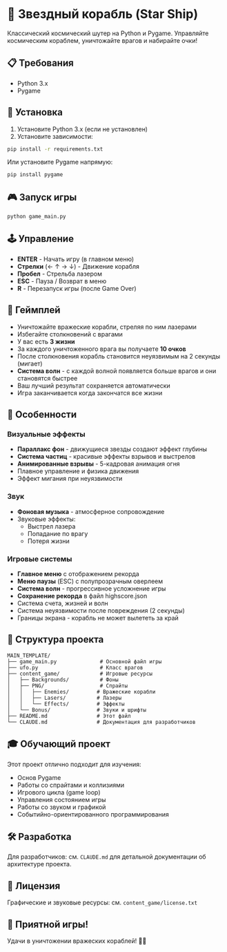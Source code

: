 # 🚀 Звездный корабль (Star Ship)

Классический космический шутер на Python и Pygame. Управляйте космическим кораблем, уничтожайте врагов и набирайте очки!

## 📋 Требования

- Python 3.x
- Pygame

## 🔧 Установка

1. Установите Python 3.x (если не установлен)
2. Установите зависимости:
```bash
pip install -r requirements.txt
```

Или установите Pygame напрямую:
```bash
pip install pygame
```

## 🎮 Запуск игры

```bash
python game_main.py
```

## 🕹️ Управление

- **ENTER** - Начать игру (в главном меню)
- **Стрелки** (← ↑ → ↓) - Движение корабля
- **Пробел** - Стрельба лазером
- **ESC** - Пауза / Возврат в меню
- **R** - Перезапуск игры (после Game Over)

## 🎯 Геймплей

- Уничтожайте вражеские корабли, стреляя по ним лазерами
- Избегайте столкновений с врагами
- У вас есть **3 жизни**
- За каждого уничтоженного врага вы получаете **10 очков**
- После столкновения корабль становится неуязвимым на 2 секунды (мигает)
- **Система волн** - с каждой волной появляется больше врагов и они становятся быстрее
- Ваш лучший результат сохраняется автоматически
- Игра заканчивается когда закончатся все жизни

## 🎨 Особенности

### Визуальные эффекты
- **Параллакс фон** - движущиеся звезды создают эффект глубины
- **Система частиц** - красивые эффекты взрывов и выстрелов
- **Анимированные взрывы** - 5-кадровая анимация огня
- Плавное управление и физика движения
- Эффект мигания при неуязвимости

### Звук
- **Фоновая музыка** - атмосферное сопровождение
- Звуковые эффекты:
  - Выстрел лазера
  - Попадание по врагу
  - Потеря жизни

### Игровые системы
- **Главное меню** с отображением рекорда
- **Меню паузы** (ESC) с полупрозрачным оверлеем
- **Система волн** - прогрессивное усложнение игры
- **Сохранение рекорда** в файл highscore.json
- Система счета, жизней и волн
- Система неуязвимости после повреждения (2 секунды)
- Границы экрана - корабль не может вылететь за край

## 📁 Структура проекта

```
MAIN_TEMPLATE/
├── game_main.py              # Основной файл игры
├── ufo.py                    # Класс врагов
├── content_game/             # Игровые ресурсы
│   ├── Backgrounds/          # Фоны
│   ├── PNG/                  # Спрайты
│   │   ├── Enemies/         # Вражеские корабли
│   │   ├── Lasers/          # Лазеры
│   │   └── Effects/         # Эффекты
│   └── Bonus/               # Звуки и шрифты
├── README.md                # Этот файл
└── CLAUDE.md                # Документация для разработчиков
```

## 🎓 Обучающий проект

Этот проект отлично подходит для изучения:
- Основ Pygame
- Работы со спрайтами и коллизиями
- Игрового цикла (game loop)
- Управления состоянием игры
- Работы со звуком и графикой
- Событийно-ориентированного программирования

## 🛠️ Разработка

Для разработчиков: см. `CLAUDE.md` для детальной документации об архитектуре проекта.

## 📝 Лицензия

Графические и звуковые ресурсы: см. `content_game/license.txt`

## 🎉 Приятной игры!

Удачи в уничтожении вражеских кораблей! 🚀✨
